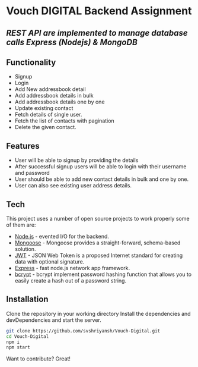 # Vouch DIGITAL Backend Assignment 

## _REST API are implemented to manage database calls Express (Nodejs) & MongoDB_

## Functionality
- Signup
- Login
- Add New addressbook detail
- Add addressbook details in bulk
- Add addressbook details one by one
- Update existing contact
- Fetch details of single user.
- Fetch the list of contacts with pagination
- Delete the given contact.


## Features

- User will be able to signup  by providing the details
- After successful signup users will be able to login with their username and password
- User should be able to add new contact details in bulk and one by one.
- User can also see existing user address details.

## Tech

This project uses a number of open source projects to work properly some of them are:

- [Node.js](https://nodejs.org/en/) - evented I/O for the backend.
- [Mongoose](https://mongoosejs.com) - Mongoose provides a straight-forward, schema-based solution.
- [JWT](https://jwt.io/introduction) - JSON Web Token is a proposed Internet standard for creating data with optional signature.
- [Express](https://expressjs.com/en/guide/routing.html) - fast node.js network app framework.
- [bcrypt](https://www.npmjs.com/package/bcryptjs) - bcrypt implement password hashing function that allows you to easily create a hash out of a password string.


## Installation

Clone the repository in your working directory
Install the dependencies and devDependencies and start the server.

```sh
git clone https://github.com/svshriyansh/Vouch-Digital.git
cd Vouch-Digital
npm i
npm start
```

Want to contribute? Great!

